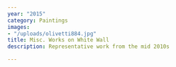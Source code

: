```yaml
---
year: "2015"
category: Paintings
images:
- "/uploads/olivetti884.jpg"
title: Misc. Works on White Wall
description: Representative work from the mid 2010s

---
```

